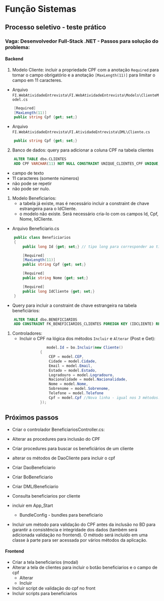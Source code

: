 # Função Sistemas
## Processo seletivo - teste prático

### Vaga: Desenvolvedor Full-Stack .NET - Passos para solução do problema:

#### Backend

1. Modelo Cliente: incluir a propriedade CPF com a anotação ```Required``` para tornar o campo obrigatório e a anotação ```[MaxLength(11)]``` para limitar o campo em 11 caracteres.

- Arquivo `FI.WebAtividadeEntrevista\FI.WebAtividadeEntrevista\Models\ClienteModel.cs`
```C#
    [Required]
    [MaxLength(11)]
    public string Cpf {get; set;}
```
- Arquivo `FI.WebAtividadeEntrevista\FI.AtividadeEntrevista\DML\Cliente.cs`
```C#
    public string Cpf {get; set;}
```

2. Banco de dados: query para adicionar a coluna CPF na tabela clientes

```SQL
    ALTER TABLE dbo.CLIENTES
    ADD CPF VARCHAR(11) NOT NULL CONSTRAINT UNIQUE_CLIENTES_CPF UNIQUE;
```
- campo de texto
- 11 caracteres (somente números)
- não pode se repetir
- não pode ser nulo.

1. Modelo Beneficiarios: 
   - a tabela já existe, mas é necessário incluir a constraint de chave estrangeira para o IdCliente.
   - o modelo não existe. Será necessário cria-lo com os campos Id, Cpf, Nome, IdCliente.

- Arquivo Beneficiario.cs
```C#
    public class Beneficiarios
    {
        public long Id {get; set;} // tipo long para corresponder ao tipo bigint da tabela existente

        [Required]
        [MaxLength(11)]
        public string Cpf {get; set;} 

        [Required]
        public string Nome {get; set;} 

        [Required]
        public long IdCliente {get; set;} 
    }
```
- Query para incluir a constraint de chave estrangeira na tabela beneficiários:
```SQL
    ALTER TABLE dbo.BENEFICIARIOS
    ADD CONSTRAINT FK_BENEFICIARIOS_CLIENTES FOREIGN KEY (IDCLIENTE) REFERENCES dbo.CLIENTES(ID);
```
1. Controladores:
    - Incluir o CPF na lógica dos métodos `Incluir` e `Alterar` (Post e Get):

```C#
                   model.Id = bo.Incluir(new Cliente()
                {                    
                    CEP = model.CEP,
                    Cidade = model.Cidade,
                    Email = model.Email,
                    Estado = model.Estado,
                    Logradouro = model.Logradouro,
                    Nacionalidade = model.Nacionalidade,
                    Nome = model.Nome,
                    Sobrenome = model.Sobrenome,
                    Telefone = model.Telefone
                    Cpf = model.Cpf //Nova linha - igual nos 3 métodos. 
                });
```

## Próximos passos
- Criar o controlador BeneficiariosController.cs:
- Alterar as procedures para inclusão do CPF
- Criar procedures para buscar os beneficiários de um cliente
- alterar os métodos de DaoCliente para incluir o cpf
- Criar DaoBeneficiario
- Criar BoBeneficiario
- Criar DML/Beneficiario
- Consulta beneficiarios por cliente
- incluir em App_Start
  - BundleConfig - bundles para beneficiario

- Incluir um método para validação do CPF antes da inclusão no BD para garantir a consistência e integridade dos dados (também será adicionada validação no frontend). O método será incluído em uma classe à parte para ser acessada por vários métodos da aplicação.


#### Frontend
- Criar a tela beneficiarios (modal)
- Alterar a tela de clientes para incluir o botão beneficiarios e o campo de cpf
  - Alterar
  - Incluir
- Incluir script de validação do cpf no front
- Incluir scripts para beneficiarios